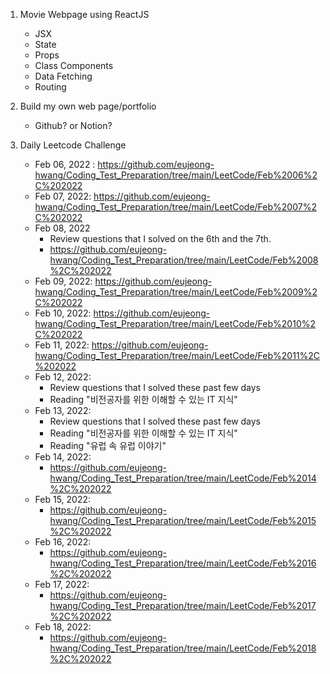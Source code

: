 1. Movie Webpage using ReactJS
    - JSX
    - State
    - Props
    - Class Components
    - Data Fetching
    - Routing

2. Build my own web page/portfolio
    - Github? or Notion?

3. Daily Leetcode Challenge
    - Feb 06, 2022 : https://github.com/eujeong-hwang/Coding_Test_Preparation/tree/main/LeetCode/Feb%2006%2C%202022
    - Feb 07, 2022: https://github.com/eujeong-hwang/Coding_Test_Preparation/tree/main/LeetCode/Feb%2007%2C%202022
    - Feb 08, 2022
        - Review questions that I solved on the 6th and the 7th.
        - https://github.com/eujeong-hwang/Coding_Test_Preparation/tree/main/LeetCode/Feb%2008%2C%202022
    - Feb 09, 2022: https://github.com/eujeong-hwang/Coding_Test_Preparation/tree/main/LeetCode/Feb%2009%2C%202022
    - Feb 10, 2022: https://github.com/eujeong-hwang/Coding_Test_Preparation/tree/main/LeetCode/Feb%2010%2C%202022
    - Feb 11, 2022: https://github.com/eujeong-hwang/Coding_Test_Preparation/tree/main/LeetCode/Feb%2011%2C%202022
    - Feb 12, 2022: 
        - Review questions that I solved these past few days
        - Reading "비전공자를 위한 이해할 수 있는 IT 지식" 
    - Feb 13, 2022:
        - Review questions that I solved these past few days
        - Reading "비전공자를 위한 이해할 수 있는 IT 지식" 
        - Reading "유럽 속 유럽 이야기"
    - Feb 14, 2022: 
        - https://github.com/eujeong-hwang/Coding_Test_Preparation/tree/main/LeetCode/Feb%2014%2C%202022
    - Feb 15, 2022:
        - https://github.com/eujeong-hwang/Coding_Test_Preparation/tree/main/LeetCode/Feb%2015%2C%202022
    - Feb 16, 2022:
        - https://github.com/eujeong-hwang/Coding_Test_Preparation/tree/main/LeetCode/Feb%2016%2C%202022
    - Feb 17, 2022:
        - https://github.com/eujeong-hwang/Coding_Test_Preparation/tree/main/LeetCode/Feb%2017%2C%202022
    - Feb 18, 2022:
        - https://github.com/eujeong-hwang/Coding_Test_Preparation/tree/main/LeetCode/Feb%2018%2C%202022